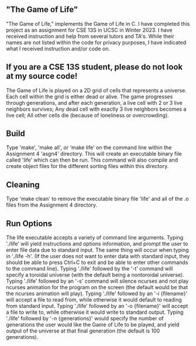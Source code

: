 ## "The Game of Life" 
"The Game of Life," implements the Game of Life in C. I have completed this project as an assignment for CSE 13S in UCSC in Winter 2023. I have received instruction and help from several tutors and TA's. While their names are not listed within the code for privacy purposes, I have indicated what I received instruction and/or code on. 

## If you are a CSE 13S student, please do not look at my source code!

The Game of Life is played on a 2D grid of cells that represents a universe. Each cell within the grid is either dead or alive. The game progresses through generations, and after each generation, a live cell with 2 or 3 live neighbors survives; Any dead cell with exactly 3 live neighbors becomes a live cell; All other cells die (because of loneliness or overcrowding).

## Build
Type 'make', 'make all', or 'make life' on the command line within the Assignment 4 'asgn4' directory. This will create an executable binary file called 'life' which can then be run. This command will also compile and create object files for the different sorting files within this directory.
 
## Cleaning
Type 'make clean' to remove the executable binary file 'life' and all of the .o files from the Assignment 4 directory.

## Run Options
The life executable accepts a variety of command line arguments. Typing './life' will yield instructions and options information, and prompt the user to enter file data due to standard input. The same thing will occur when typing in './life -h'. (If the user does not want to enter data with standard input, they should be able to press Ctrl+C to exit and be able to enter other commands to the command line). Typing './life' followed by the '-t' command will specify a toroidal universe (with the default being a nontoroidal universe). Typing './life' followed by an '-s' command will silence ncurses and not play ncurses animation for the program on the screen (the default would be that the ncurses animation will play). Typing './life' followed by an '-i {filename}' will accept a file to read from, while otherwise it would default to reading from standard input. Typing './life' followed by an '-o {filename}' will accept a file to write to, while otherwise it would write to standard output. Typing './life' followed by '-n {generations}' would specify the number of generations the user would like the Game of Life to be played, and yield output of the universe at that final generation (the default is 100 generations).

